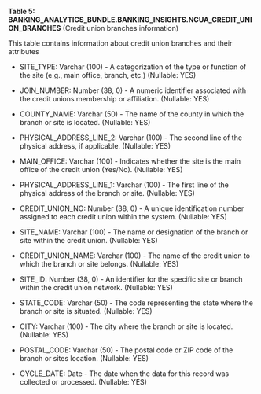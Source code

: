 **Table 5: BANKING_ANALYTICS_BUNDLE.BANKING_INSIGHTS.NCUA_CREDIT_UNION_BRANCHES** (Credit union branches information)

This table contains information about credit union branches and their attributes

- SITE_TYPE: Varchar (100) -  A categorization of the type or function of the site (e.g., main office, branch, etc.)  (Nullable: YES)

- JOIN_NUMBER: Number (38, 0) - A numeric identifier associated with the credit unions membership or affiliation. (Nullable: YES)

- COUNTY_NAME: Varchar (50) - The name of the county in which the branch or site is located. (Nullable: YES)

- PHYSICAL_ADDRESS_LINE_2: Varchar (100) - The second line of the physical address, if applicable. (Nullable: YES)

- MAIN_OFFICE: Varchar (100) -  Indicates whether the site is the main office of the credit union (Yes/No). (Nullable: YES)

- PHYSICAL_ADDRESS_LINE_1: Varchar (100) - The first line of the physical address of the branch or site. (Nullable: YES)

- CREDIT_UNION_NO: Number (38, 0) - A unique identification number assigned to each credit union within the system. (Nullable: YES)

- SITE_NAME: Varchar (100) - The name or designation of the branch or site within the credit union. (Nullable: YES)

- CREDIT_UNION_NAME: Varchar (100) - The name of the credit union to which the branch or site belongs. (Nullable: YES)

- SITE_ID: Number (38, 0) - An identifier for the specific site or branch within the credit union network. (Nullable: YES)

- STATE_CODE: Varchar (50) - The code representing the state where the branch or site is situated. (Nullable: YES)

- CITY: Varchar (100) - The city where the branch or site is located. (Nullable: YES)

- POSTAL_CODE: Varchar (50) - The postal code or ZIP code of the branch or sites location. (Nullable: YES)

- CYCLE_DATE: Date - The date when the data for this record was collected or processed. (Nullable: YES)

